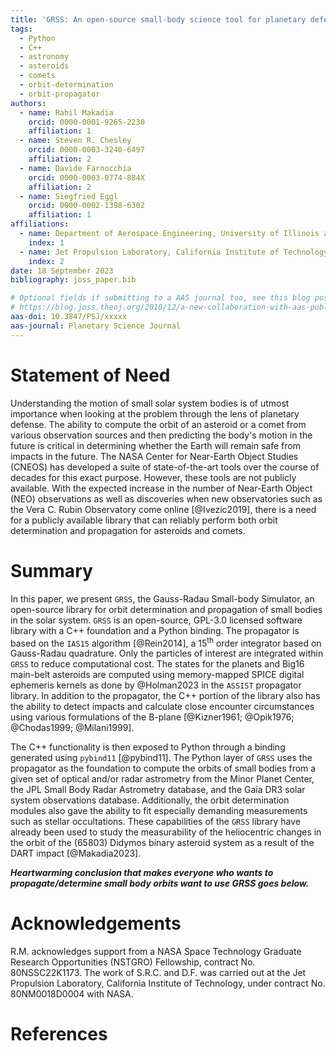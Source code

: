 ```yaml
---
title: 'GRSS: An open-source small-body science tool for planetary defense'
tags:
  - Python
  - C++
  - astronomy
  - asteroids
  - comets
  - orbit-determination
  - orbit-propagator
authors:
  - name: Rahil Makadia
    orcid: 0000-0001-9265-2230
    affiliation: 1
  - name: Steven R. Chesley
    orcid: 0000-0003-3240-6497
    affiliation: 2
  - name: Davide Farnocchia
    orcid: 0000-0003-0774-884X
    affiliation: 2
  - name: Siegfried Eggl
    orcid: 0000-0002-1398-6302
    affiliation: 1
affiliations:
  - name: Department of Aerospace Engineering, University of Illinois at Urbana-Champaign, Urbana, IL 61801, USA
    index: 1
  - name: Jet Propulsion Laboratory, California Institute of Technology, Pasadena, CA 91109, USA
    index: 2
date: 18 September 2023
bibliography: joss_paper.bib

# Optional fields if submitting to a AAS journal too, see this blog post:
# https://blog.joss.theoj.org/2018/12/a-new-collaboration-with-aas-publishing
aas-doi: 10.3847/PSJ/xxxxx
aas-journal: Planetary Science Journal
---
```


# Statement of Need

Understanding the motion of small solar system bodies is of utmost importance when looking at the problem through the lens of planetary defense. The ability to compute the orbit of an asteroid or a comet from various observation sources and then predicting the body's motion in the future is critical in determining whether the Earth will remain safe from impacts in the future. The NASA Center for Near-Earth Object Studies (CNEOS) has developed a suite of state-of-the-art tools over the course of decades for this exact purpose. However, these tools are not publicly available. With the expected increase in the number of Near-Earth Object (NEO) observations as well as discoveries when new observatories such as the Vera C. Rubin Observatory come online [@Ivezic2019], there is a need for a publicly available library that can reliably perform both orbit determination and propagation for asteroids and comets.

# Summary

In this paper, we present ``GRSS``, the Gauss-Radau Small-body Simulator, an open-source library for orbit determination and propagation of small bodies in the solar system. ``GRSS`` is an open-source, GPL-3.0 licensed software library with a C++ foundation and a Python binding. The propagator is based on the ``IAS15`` algorithm [@Rein2014], a 15<sup>th</sup> order integrator based on Gauss-Radau quadrature. Only the particles of interest are integrated within ``GRSS`` to reduce computational cost. The states for the planets and Big16 main-belt asteroids are computed using memory-mapped SPICE digital ephemeris kernels as done by @Holman2023 in the ``ASSIST`` propagator library. In addition to the propagator, the C++ portion of the library also has the ability to detect impacts and calculate close encounter circumstances using various formulations of the B-plane [@Kizner1961; @Opik1976; @Chodas1999; @Milani1999].

The C++ functionality is then exposed to Python through a binding generated using ``pybind11`` [@pybind11]. The Python layer of ``GRSS`` uses the propagator as the foundation to compute the orbits of small bodies from a given set of optical and/or radar astrometry from the Minor Planet Center, the JPL Small Body Radar Astrometry database, and the Gaia DR3 solar system observations database. Additionally, the orbit determination modules also gave the ability to fit especially demanding measurements such as stellar occultations. These capabilities of the ``GRSS`` library have already been used to study the measurability of the heliocentric changes in the orbit of the (65803) Didymos binary asteroid system as a result of the DART impact [@Makadia2023].

**_Heartwarming conclusion that makes everyone who wants to propagate/determine small body orbits want to use GRSS goes below._**

# Acknowledgements

R.M. acknowledges support from a NASA Space Technology Graduate Research Opportunities (NSTGRO) Fellowship, contract No. 80NSSC22K1173. The work of S.R.C. and D.F. was carried out at the Jet Propulsion Laboratory, California Institute of Technology, under contract No. 80NM0018D0004 with NASA.

# References
